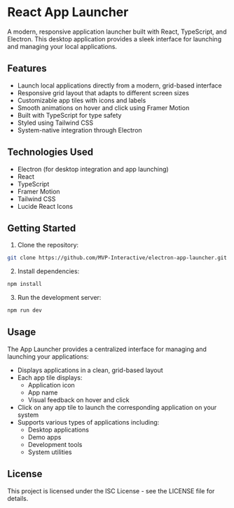 # React App Launcher

A modern, responsive application launcher built with React, TypeScript, and Electron. This desktop application provides a sleek interface for launching and managing your local applications.

## Features

- Launch local applications directly from a modern, grid-based interface
- Responsive grid layout that adapts to different screen sizes
- Customizable app tiles with icons and labels
- Smooth animations on hover and click using Framer Motion
- Built with TypeScript for type safety
- Styled using Tailwind CSS
- System-native integration through Electron

## Technologies Used

- Electron (for desktop integration and app launching)
- React
- TypeScript
- Framer Motion
- Tailwind CSS
- Lucide React Icons

## Getting Started

1. Clone the repository:
```bash
git clone https://github.com/MVP-Interactive/electron-app-launcher.git
```

2. Install dependencies:
```bash
npm install
```

3. Run the development server:
```bash
npm run dev
```

## Usage

The App Launcher provides a centralized interface for managing and launching your applications:

- Displays applications in a clean, grid-based layout
- Each app tile displays:
  - Application icon
  - App name
  - Visual feedback on hover and click
- Click on any app tile to launch the corresponding application on your system
- Supports various types of applications including:
  - Desktop applications
  - Demo apps
  - Development tools
  - System utilities

## License

This project is licensed under the ISC License - see the LICENSE file for details. 
